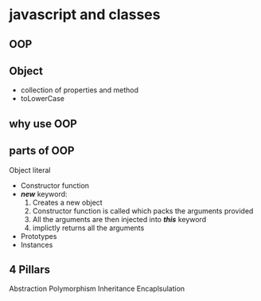 # javascript and classes

## OOP

## Object
- collection of properties and method
- toLowerCase

## why use OOP

## parts of OOP
Object literal

- Constructor function
- _**new**_ keyword:
    1. Creates a new object
    2. Constructor function is called which packs the arguments provided
    3. All the arguments are then injected into _**this**_ keyword
    4. implictly returns all the arguments
- Prototypes
- Instances

## 4 Pillars
Abstraction
Polymorphism
Inheritance
Encaplsulation